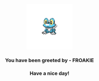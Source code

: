 <p align="center">
            <img src="https://raw.githubusercontent.com/PokeAPI/sprites/master/sprites/pokemon/656.png" width="150" height="150">
          </p>
          <h3 align="center">You have been greeted by - <b>FROAKIE</b></h3>
          <h3 align="center">Have a nice day!</h3>
